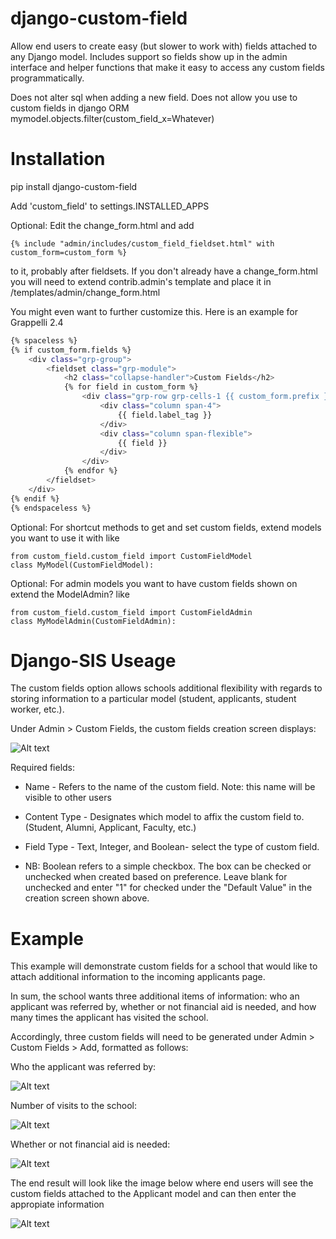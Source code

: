 django-custom-field
===================

Allow end users to create easy (but slower to work with) fields attached to any Django model. Includes support so fields show up in the admin interface and helper functions that make it easy to access any custom fields programmatically.

Does not alter sql when adding a new field. Does not allow you use to custom fields in django ORM mymodel.objects.filter(custom_field_x=Whatever)

Installation
============

pip install django-custom-field

Add 'custom_field' to settings.INSTALLED_APPS

Optional: Edit the change_form.html and add

    {% include "admin/includes/custom_field_fieldset.html" with custom_form=custom_form %}

to it, probably after fieldsets. If you don't already have a change_form.html you will need to extend contrib.admin's template and place it in /templates/admin/change_form.html

You might even want to further customize this. Here is an example for Grappelli 2.4

```bash
{% spaceless %}
{% if custom_form.fields %}
    <div class="grp-group">
        <fieldset class="grp-module">
            <h2 class="collapse-handler">Custom Fields</h2>
            {% for field in custom_form %}
                <div class="grp-row grp-cells-1 {{ custom_form.prefix }}-{{ field.name }}">
                    <div class="column span-4">
                        {{ field.label_tag }}
                    </div>
                    <div class="column span-flexible">
                        {{ field }}
                    </div>  
                </div>
            {% endfor %}
        </fieldset>
    </div>
{% endif %}
{% endspaceless %}
```

Optional: For shortcut methods to get and set custom fields, extend models you want to use it with like

    from custom_field.custom_field import CustomFieldModel
    class MyModel(CustomFieldModel):
   
Optional: For admin models you want to have custom fields shown on extend the ModelAdmin? like

    from custom_field.custom_field import CustomFieldAdmin
    class MyModelAdmin(CustomFieldAdmin):

Django-SIS Useage
=================

The custom fields option allows schools additional flexibility with regards to storing information to a particular model (student, applicants, student worker, etc.).

Under Admin > Custom Fields, the custom fields creation screen displays:

![Alt text](https://raw.github.com/burke-software/django-custom-field/master/screencaps/customfield1.png)

Required fields:

* Name - Refers to the name of the custom field. Note: this name will be visible to other users

* Content Type - Designates which model to affix the custom field to. (Student, Alumni, Applicant, Faculty, etc.)

* Field Type - Text, Integer, and Boolean- select the type of custom field.

* NB: Boolean refers to a simple checkbox. The box can be checked or unchecked when created based on preference. Leave blank for unchecked and enter "1" for checked under the "Default Value" in the creation screen shown above.

Example
=======

This example will demonstrate custom fields for a school that would like to attach additional information to the incoming applicants page.

In sum, the school wants three additional items of information: who an applicant was referred by, whether or not financial aid is needed, and how many times the applicant has visited the school.

Accordingly, three custom fields will need to be generated under Admin > Custom Fields > Add, formatted as follows:

Who the applicant was referred by:

![Alt text](https://raw.github.com/burke-software/django-custom-field/master/screencaps/customfield2.png)

Number of visits to the school:

![Alt text](https://raw.github.com/burke-software/django-custom-field/master/screencaps/customfield3.png)

Whether or not financial aid is needed:

![Alt text](https://raw.github.com/burke-software/django-custom-field/master/screencaps/customfield4.png)

The end result will look like the image below where end users will see the custom fields attached to the Applicant model and can then enter the appropiate information

![Alt text](https://raw.github.com/burke-software/django-custom-field/master/screencaps/customfield5.png)
